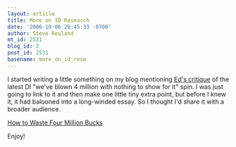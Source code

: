 ```yaml
---
layout: article
title: More on ID Research
date: '2006-10-06 20:45:33 -0700'
author: Steve Reuland
mt_id: 2531
blog_id: 2
post_id: 2531
basename: more_on_id_rese
---
```

I started writing a little something on my blog mentioning [Ed's critique](http://www.pandasthumb.org/archives/2006/10/dis_claims_on_i.html) of the latest DI "we've blown 4 million with nothing to show for it" spin.  I was just going to link to it and then make one little tiny extra point, but before I knew it, it had balooned into a long-winded essay.  So I thought I'd share it with a broader audience.

[ How to Waste Four Million Bucks](http://stevereuland.blogspot.com/2006/10/how-to-waste-four-million-bucks.html)

Enjoy!
